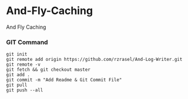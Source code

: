 # And-Fly-Caching
And Fly Caching

### GIT Command
```git_command
git init
git remote add origin https://github.com/rzrasel/And-Log-Writer.git
git remote -v
git fetch && git checkout master
git add .
git commit -m "Add Readme & Git Commit File"
git pull
git push --all
```